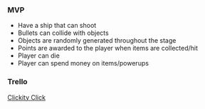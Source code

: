 ### MVP
* Have a ship that can shoot
* Bullets can collide with objects
* Objects are randomly generated throughout the stage
* Points are awarded to the player when items are collected/hit
* Player can die
* Player can spend money on items/powerups

### Trello
[Clickity Click](https://trello.com/b/vIu8CAj1/ph4zerproj3kt)